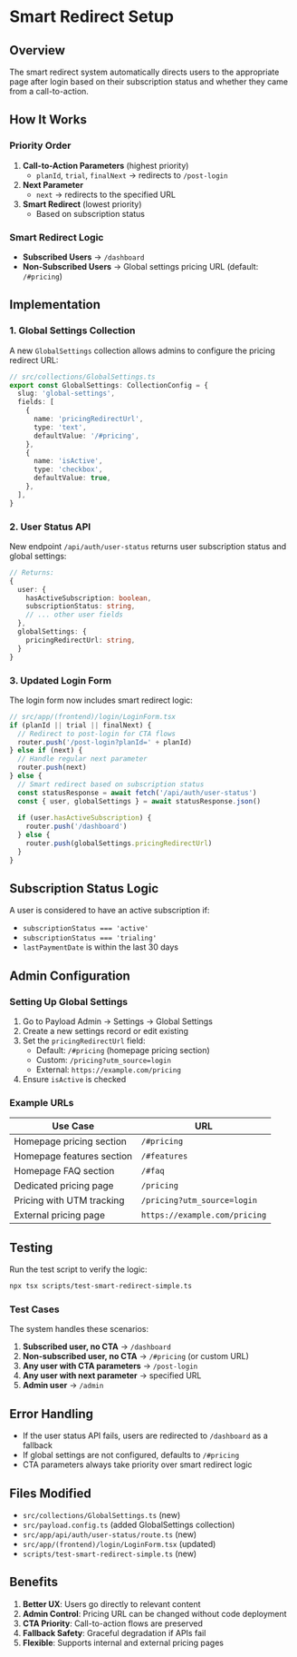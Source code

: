 # Smart Redirect Setup

## Overview

The smart redirect system automatically directs users to the appropriate page after login based on their subscription status and whether they came from a call-to-action.

## How It Works

### Priority Order
1. **Call-to-Action Parameters** (highest priority)
   - `planId`, `trial`, `finalNext` → redirects to `/post-login`
2. **Next Parameter**
   - `next` → redirects to the specified URL
3. **Smart Redirect** (lowest priority)
   - Based on subscription status

### Smart Redirect Logic
- **Subscribed Users** → `/dashboard`
- **Non-Subscribed Users** → Global settings pricing URL (default: `/#pricing`)

## Implementation

### 1. Global Settings Collection

A new `GlobalSettings` collection allows admins to configure the pricing redirect URL:

```typescript
// src/collections/GlobalSettings.ts
export const GlobalSettings: CollectionConfig = {
  slug: 'global-settings',
  fields: [
    {
      name: 'pricingRedirectUrl',
      type: 'text',
      defaultValue: '/#pricing',
    },
    {
      name: 'isActive',
      type: 'checkbox',
      defaultValue: true,
    },
  ],
}
```

### 2. User Status API

New endpoint `/api/auth/user-status` returns user subscription status and global settings:

```typescript
// Returns:
{
  user: {
    hasActiveSubscription: boolean,
    subscriptionStatus: string,
    // ... other user fields
  },
  globalSettings: {
    pricingRedirectUrl: string,
  }
}
```

### 3. Updated Login Form

The login form now includes smart redirect logic:

```typescript
// src/app/(frontend)/login/LoginForm.tsx
if (planId || trial || finalNext) {
  // Redirect to post-login for CTA flows
  router.push('/post-login?planId=' + planId)
} else if (next) {
  // Handle regular next parameter
  router.push(next)
} else {
  // Smart redirect based on subscription status
  const statusResponse = await fetch('/api/auth/user-status')
  const { user, globalSettings } = await statusResponse.json()
  
  if (user.hasActiveSubscription) {
    router.push('/dashboard')
  } else {
    router.push(globalSettings.pricingRedirectUrl)
  }
}
```

## Subscription Status Logic

A user is considered to have an active subscription if:
- `subscriptionStatus === 'active'`
- `subscriptionStatus === 'trialing'`
- `lastPaymentDate` is within the last 30 days

## Admin Configuration

### Setting Up Global Settings

1. Go to Payload Admin → Settings → Global Settings
2. Create a new settings record or edit existing
3. Set the `pricingRedirectUrl` field:
   - Default: `/#pricing` (homepage pricing section)
   - Custom: `/pricing?utm_source=login`
   - External: `https://example.com/pricing`
4. Ensure `isActive` is checked

### Example URLs

| Use Case | URL |
|----------|-----|
| Homepage pricing section | `/#pricing` |
| Homepage features section | `/#features` |
| Homepage FAQ section | `/#faq` |
| Dedicated pricing page | `/pricing` |
| Pricing with UTM tracking | `/pricing?utm_source=login` |
| External pricing page | `https://example.com/pricing` |

## Testing

Run the test script to verify the logic:

```bash
npx tsx scripts/test-smart-redirect-simple.ts
```

### Test Cases

The system handles these scenarios:

1. **Subscribed user, no CTA** → `/dashboard`
2. **Non-subscribed user, no CTA** → `/#pricing` (or custom URL)
3. **Any user with CTA parameters** → `/post-login`
4. **Any user with next parameter** → specified URL
5. **Admin user** → `/admin`

## Error Handling

- If the user status API fails, users are redirected to `/dashboard` as a fallback
- If global settings are not configured, defaults to `/#pricing`
- CTA parameters always take priority over smart redirect logic

## Files Modified

- `src/collections/GlobalSettings.ts` (new)
- `src/payload.config.ts` (added GlobalSettings collection)
- `src/app/api/auth/user-status/route.ts` (new)
- `src/app/(frontend)/login/LoginForm.tsx` (updated)
- `scripts/test-smart-redirect-simple.ts` (new)

## Benefits

1. **Better UX**: Users go directly to relevant content
2. **Admin Control**: Pricing URL can be changed without code deployment
3. **CTA Priority**: Call-to-action flows are preserved
4. **Fallback Safety**: Graceful degradation if APIs fail
5. **Flexible**: Supports internal and external pricing pages
